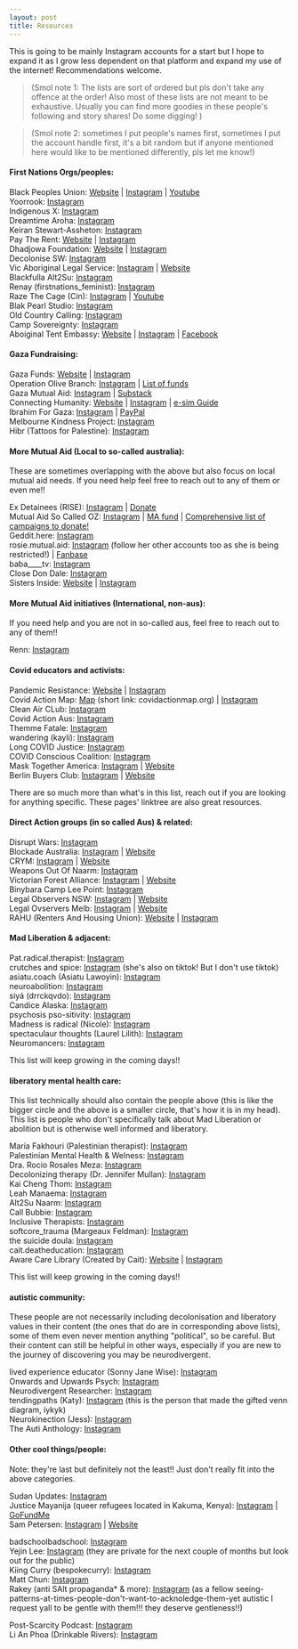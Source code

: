 ```yaml
---
layout: post
title: Resources
---
```


This is going to be mainly Instagram accounts for a start but I hope to expand it as I grow less dependent on that platform and expand my use of the internet! Recommendations welcome.

> (Smol note 1: The lists are sort of ordered but pls don't take any offence at the order! Also most of these lists are not meant to be exhaustive. Usually you can find more goodies in these people's following and story shares! Do some digging! )

> (Smol note 2: sometimes I put people's names first, sometimes I put the account handle first, it's a bit random but if anyone mentioned here would like to be mentioned differently, pls let me know!)


#### First Nations Orgs/peoples:  

Black Peoples Union: [Website](https://www.blackpeoplesunion.org/) | [Instagram](https://www.instagram.com/blackpeoplesunion) | [Youtube](https://www.youtube.com/@blackpeoplesunion)  
Yoorrook: [Instagram](https://www.instagram.com/yoorrook)  
Indigenous X: [Instagram](https://www.instagram.com/indigenousx)  
Dreamtime Aroha: [Instagram](https://www.instagram.com/dreamtime_aroha)  
Keiran Stewart-Assheton: [Instagram](https://www.instagram.com/keiran_stewart_assheton)  
Pay The Rent: [Website](https://paytherent.net.au/) | [Instagram](https://www.instagram.com/grassroots_ptr)  
Dhadjowa Foundation: [Website](https://dhadjowa.com.au/) | [Instagram](https://www.instagram.com/dhadjowa_foundation)  
Decolonise SW: [Instagram](https://www.instagram.com/decolonisesexworkau)  
Vic Aboriginal Legal Service: [Instagram](https://www.instagram.com/vicaboriginallegalservice) | [Website](https://www.vals.org.au/)  
Blackfulla Alt2Su: [Instagram](https://www.instagram.com/blackfullaalt2su)  
Renay (firstnations_feminist): [Instagram](https://www.instagram.com/firstnations_feminist)  
Raze The Cage (Cin): [Instagram](https://www.instagram.com/razethecage) | [Youtube](https://www.youtube.com/@razethecage)  
Blak Pearl Studio: [Instagram](https://www.instagram.com/blakpearlstudiofitzroy)  
Old Country Calling: [Instagram](https://www.instagram.com/old.country.calling)  
Camp Sovereignty: [Instagram](https://www.instagram.com/campsovereignty)  
Aboiginal Tent Embassy: [Website](https://aboriginalembassy.com/) | [Instagram](https://www.instagram.com/aboriginaltentembassy) | [Facebook](https://www.facebook.com/atesovereignty)  


#### Gaza Fundraising:  

Gaza Funds: [Website](https://gazafunds.com/) | [Instagram](https://www.instagram.com/gaza.funds)  
Operation Olive Branch: [Instagram](https://www.instagram.com/operationolivebranch) | [List of funds](https://docs.google.com/spreadsheets/d/1vtMLLOzuc6GpkFySyVtKQOY2j-Vvg0UsChMCFst_WLA/htmlview)  
Gaza Mutual Aid: [Instagram](https://www.instagram.com/gazamutualaid) | [Substack](https://gazamutualaid.substack.com/)  
Connecting Humanity: [Website](https://www.gazaesims.com) | [Instagram](https://www.instagram.com/connectinghumanity_) | [e-sim Guide](https://gazaesims.com/esim-purchase-tutorial/)  
Ibrahim For Gaza: [Instagram](https://www.instagram.com/ibrahimforgaza) | [PayPal](https://www.paypal.com/paypalme/essssraaa)  
Melbourne Kindness Project: [Instagram](https://www.instagram.com/melbournekindnessproject)  
Hibr (Tattoos for Palestine): [Instagram](https://www.instagram.com/hibrfalastin)  


#### More Mutual Aid (Local to so-called australia):

These are sometimes overlapping with the above but also focus on local mutual aid needs. If you need help feel free to reach out to any of them or even me!! 

Ex Detainees (RISE): [Instagram](https://www.instagram.com/ex_detainees) | [Donate](https://www.givenow.com.au/riserefugee)  
Mutual Aid So Called OZ: [Instagram](https://www.instagram.com/mutualaidsocalledoz) | [MA fund]() | [Comprehensive list of campaigns to donate!](https://linktr.ee/mutualaidSCa)  
Geddit.here: [Instagram](https://www.instagram.com/geddit.here)  
rosie.mutual.aid: [Instagram](https://www.instagram.com/rosie.mutual.aid) (follow her other accounts too as she is being restricted!) | [Fanbase](https://www.fanbase.app/@rosi.e.h)  
baba____tv: [Instagram](https://www.instagram.com/baba____tv)  
Close Don Dale: [Instagram](https://www.instagram.com/close.don.dale)  
Sisters Inside: [Website](https://sistersinside.com.au/) | [Instagram](https://www.instagram.com/sisters_inside_inc)  


#### More Mutual Aid initiatives (International, non-aus):

If you need help and you are not in so-called aus, feel free to reach out to any of them!! 

Renn: [Instagram](https://www.instagram.com/perennialautonomy)  


#### Covid educators and activists:

Pandemic Resistance: [Website](https://www.pandemicresistance.org/) | [Instagram](https://www.instagram.com/pandemicresistanceinc)  
Covid Action Map: [Map](https://www.google.com/maps/d/u/1/viewer?mid=1oUcoZ2njj3b5hh-RRDCLe-i8dSgxhno&ll=19.51380803246727%2C0&z=1) (short link: covidactionmap.org) | [Instagram](https://www.instagram.com/covidactionmap)  
Clean Air CLub: [Instagram](https://www.instagram.com/clean.air.club)  
Covid Action Aus: [Instagram](https://www.instagram.com/covidactionaus)  
Themme Fatale: [Instagram](https://www.instagram.com/themme_fatale)  
wandering (kayli): [Instagram](https://www.instagram.com/wandering)  
Long COVID Justice: [Instagram](https://www.instagram.com/longcovidjustice)  
COVID Conscious Coalition: [Instagram](https://www.instagram.com/covidconsciouscoalition)  
Mask Together America: [Instagram](https://www.instagram.com/masktogetheramerica) | [Website](https://masktogetheramerica.org/)  
Berlin Buyers Club: [Instagram](https://www.instagram.com/berlin_buyers_club) | [Website](https://www.berlinbuyersclub.com/)  

There are so much more than what's in this list, reach out if you are looking for anything specific. These pages' linktree are also great resources.


#### Direct Action groups (in so called Aus) & related:

Disrupt Wars: [Instagram](https://www.instagram.com/disruptwars)  
Blockade Australia: [Instagram](https://www.instagram.com/blockade.australia) | [Website](https://www.blockadeaustralia.com/)  
CRYM: [Instagram](https://www.instagram.com/crym.earth) | [Website](https://crym.earth/get-involved/)  
Weapons Out Of Naarm: [Instagram](https://www.instagram.com/weaponsoutofnaarm)  
Victorian Forest Alliance: [Instagram](https://www.instagram.com/victorianforestalliance) | [Website](https://www.victorianforestalliance.org.au/)  
Binybara Camp Lee Point: [Instagram](https://www.instagram.com/binybara_camp)  
Legal Observers NSW: [Instagram](https://www.instagram.com/legal_observers_nsw) | [Website](https://legalobserversnsw.org/)  
Legal Ovservers Melb: [Instagram](https://www.instagram.com/melbactivistlegal) | [Website](https://mals.au/)  
RAHU (Renters And Housing Union): [Website](https://www.rahu.org.au) | [Instagram](https://www.instagram.com/rahu_national)  


#### Mad Liberation & adjacent:

Pat.radical.therapist: [Instagram](https://www.instagram.com/pat.radical.therapist)  
crutches and spice: [Instagram](https://www.instagram.com/crutches_and_spice) (she's also on tiktok! But I don't use tiktok)  
asiatu.coach (Asiatu Lawoyin): [Instagram](https://www.instagram.com/asiatu.coach)  
neuroabolition: [Instagram](https://www.instagram.com/neuroabolition)  
siyá (drrckqvdo): [Instagram](https://www.instagram.com/drrckqvdo)  
Candice Alaska: [Instagram](https://www.instagram.com/candicealaska)  
psychosis pso-sitivity: [Instagram](https://www.instagram.com/psychosispsositivity)  
Madness is radical (Nicole): [Instagram](http://www.instagram.com/madnessisradical)  
spectaculaur thoughts (Laurel Lilith): [Instagram](http://www.instagram.com/spectaculaurthoughts)  
Neuromancers: [Instagram](https://www.instagram.com/neuromancers_)  

This list will keep growing in the coming days!!  


#### liberatory mental health care:

This list technically should also contain the people above (this is like the bigger circle and the above is a smaller circle, that's how it is in my head). This list is people who don't specifically talk about Mad Liberation or abolition but is otherwise well informed and liberatory.

Maria Fakhouri (Palestinian therapist): [Instagram](http://www.instagram.com/mar._unfiltered)  
Palestinian Mental Health & Welness: [Instagram](http://www.instagram.com/palmhnwellness)  
Dra. Rocio Rosales Meza: [Instagram](http://www.instagram.com/dr.rosalesmeza)  
Decolonizing therapy (Dr. Jennifer Mullan): [Instagram](http://www.instagram.com/decolonizingtherapy)  
Kai Cheng Thom: [Instagram](http://www.instagram.com/kaichengthom)  
Leah Manaema: [Instagram](http://www.instagram.com/co_cu1tur3)  
Alt2Su Naarm: [Instagram](http://www.instagram.com/alt2su.naarm)  
Call Bubbie: [Instagram](http://www.instagram.com/callbubbie)  
Inclusive Therapists: [Instagram](http://www.instagram.com/inclusivetherapists)  
softcore_trauma (Margeaux Feldman): [Instagram](http://www.instagram.com/softcore_trauma)  
the suicide doula: [Instagram](http://www.instagram.com/the_suicidedoula)  
cait.deatheducation: [Instagram](https://www.instagram.com/cait.deatheducation)  
Aware Care Library (Created by Cait): [Website](https://www.awarecarelibrary.com) | [Instagram](http://www.instagram.com/awarecarelibrary) 

This list will keep growing in the coming days!!  


#### autistic community:

These people are not necessarily including decolonisation and liberatory values in their content (the ones that do are in corresponding above lists), some of them even never mention anything "political", so be careful. But their content can still be helpful in other ways, especially if you are new to the journey of discovering you may be neurodivergent.

lived experience educator (Sonny Jane Wise): [Instagram](https://www.instagram.com/livedexperienceeducator)   
Onwards and Upwards Psych: [Instagram](https://www.instagram.com/onwardsandupwardspsych)  
Neurodivergent Researcher: [Instagram](https://www.instagram.com/neurodivergent_researcher)  
tendingpaths (Katy): [Instagram](https://www.instagram.com/tendingpaths) (this is the person that made the gifted venn diagram, iykyk)  
Neurokinection (Jess): [Instagram](https://www.instagram.com/neurokinection)  
The Auti Anthology: [Instagram](https://www.instagram.com/auti_anthology)  


#### Other cool things/people: 

Note: they're last but definitely not the least!! Just don't really fit into the above categories.

Sudan Updates: [Instagram](https://www.instagram.com/sudan.updates)  
Justice Mayanija (queer refugees located in Kakuma, Kenya): [Instagram](https://www.instagram.com/justicemayanja) | [GoFundMe](https://gofund.me/bd6c766d)  
Sam Petersen: [Instagram](https://www.instagram.com/sampetercine) | [Website](https://www.sampetersen.com.au/)  

badschoolbadschool: [Instagram](https://www.instagram.com/badschoolbadschool/)  
Yejin Lee: [Instagram](https://www.instagram.com/yejin_lee) (they are private for the next couple of months but look out for the public)  
Kiing Curry (bespokecurry): [Instagram](https://www.instagram.com/bespokecurry)  
Matt Chun: [Instagram](https://www.instagram.com/matt.chun)  
Rakey (anti SAlt propaganda* & more): [Instagram](https://www.instagram.com/socialistalternative.melb) (as a fellow seeing-patterns-at-times-people-don't-want-to-acknoledge-them-yet autistic I request yall to be gentle with them!!! they deserve gentleness!!)

Post-Scarcity Podcast: [Instagram](https://www.instagram.com/postscarcitypod)  
Li An Phoa (Drinkable Rivers): [Instagram](https://www.instagram.com/drinkablerivers)  
